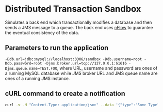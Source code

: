 # Distributed Transaction Sandbox
Simulates a back end which transactionally modifies a database and then sends a JMS message to a queue. The back end uses [nFlow](https://github.com/NitorCreations/nflow) to guarantee the eventual consistency of the data.

## Parameters to run the application
`-Ddb.url=jdbc:mysql://localhost:3306/sandbox -Ddb.username=root -Ddb.password=root -Djms.broker.url=tcp://127.0.0.1:61616 -Djms.queue.name=TEST.FOO`, where URL, username and password are ones of a running MySQL database while JMS broker URL and JMS queue name are ones of a running JMS instance.

## cURL command to create a notification
```bash
curl -v -H "Content-Type: application/json" --data '{"type":"Some Type", "name":"Some Name"}' http://localhost:8080/notifications
```
